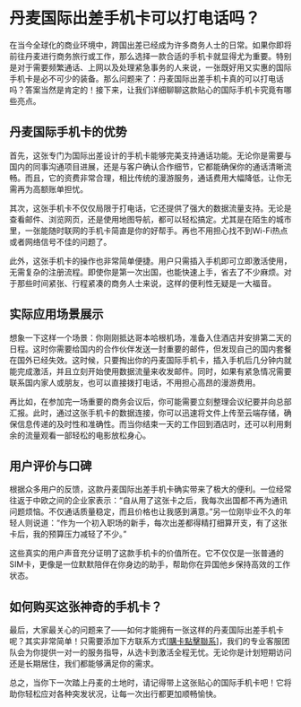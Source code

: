 # 丹麦国际出差手机卡可以打电话吗？

在当今全球化的商业环境中，跨国出差已经成为许多商务人士的日常。如果你即将前往丹麦进行商务旅行或工作，那么选择一款合适的手机卡就显得尤为重要。特别是对于需要频繁通话、上网以及处理紧急事务的人来说，一张既好用又实惠的国际手机卡是必不可少的装备。那么问题来了：丹麦国际出差手机卡真的可以打电话吗？答案当然是肯定的！接下来，让我们详细聊聊这款贴心的国际手机卡究竟有哪些亮点。

## 丹麦国际手机卡的优势

首先，这张专门为国际出差设计的手机卡能够完美支持通话功能。无论你是需要与国内的同事沟通项目进展，还是与客户确认合作细节，它都能确保你的通话清晰流畅。而且，它的资费非常合理，相比传统的漫游服务，通话费用大幅降低，让你无需再为高额账单担忧。

其次，这张手机卡不仅仅局限于打电话，它还提供了强大的数据流量支持。无论是查看邮件、浏览网页，还是使用地图导航，都可以轻松搞定。尤其是在陌生的城市里，一张能随时联网的手机卡简直是你的好帮手。再也不用担心找不到Wi-Fi热点或者网络信号不佳的问题了。

此外，这张手机卡的操作也非常简单便捷。用户只需插入手机即可立即激活使用，无需复杂的注册流程。即使你是第一次出国，也能快速上手，省去了不少麻烦。对于那些时间紧张、行程紧凑的商务人士来说，这样的便利性无疑是一大福音。

## 实际应用场景展示

想象一下这样一个场景：你刚刚抵达哥本哈根机场，准备入住酒店并安排第二天的日程。这时你需要给国内的合作伙伴发送一封重要的邮件，但发现自己的国内套餐在国外已经失效。这时候，只要掏出你的丹麦国际手机卡，插入手机后几分钟内就能完成激活，并且立刻开始使用数据流量来收发邮件。同时，如果有紧急情况需要联系国内家人或朋友，也可以直接拨打电话，不用担心高昂的漫游费用。

再比如，在参加完一场重要的商务会议后，你可能需要立刻整理会议纪要并向总部汇报。此时，通过这张手机卡的数据连接，你可以迅速将文件上传至云端存储，确保信息传递的及时性和准确性。而当你结束一天的工作回到酒店时，还可以利用剩余的流量观看一部轻松的电影放松身心。

## 用户评价与口碑

根据众多用户的反馈，这款丹麦国际出差手机卡确实带来了极大的便利。一位经常往返于中欧之间的企业家表示：“自从用了这张卡之后，我每次出国都不再为通讯问题烦恼。不仅通话质量稳定，而且价格也让我感到满意。”另一位刚毕业不久的年轻人则说道：“作为一个初入职场的新手，每次出差都得精打细算开支，有了这张卡后，我的预算压力减轻了不少。”

这些真实的用户声音充分证明了这款手机卡的价值所在。它不仅仅是一张普通的SIM卡，更像是一位默默陪伴在你身边的助手，帮助你在异国他乡保持高效的工作状态。

## 如何购买这张神奇的手机卡？

最后，大家最关心的问题来了——如何才能拥有一张这样的丹麦国际出差手机卡呢？其实非常简单！只需要添加下方联系方式[[購卡點擊聯系](https://t.me/s/esim1088)]，我们的专业客服团队会为你提供一对一的服务指导，从选卡到激活全程无忧。无论你是计划短期访问还是长期居住，我们都能够满足你的需求。

总之，当你下一次踏上丹麦的土地时，请记得带上这张贴心的国际手机卡吧！它将助你轻松应对各种突发状况，让每一次出行都更加顺畅愉快。